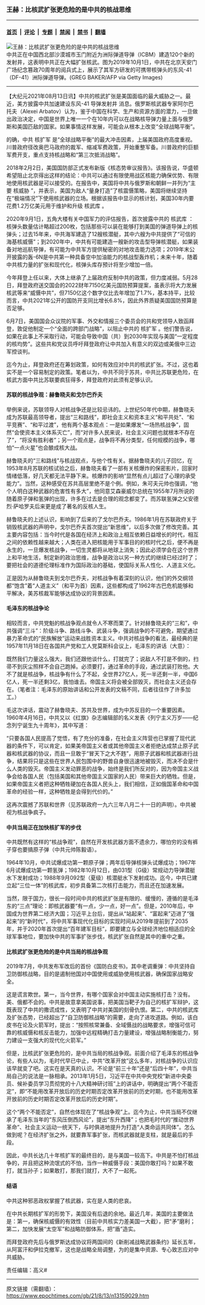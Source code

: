 ### 王赫：比核武扩张更危险的是中共的核战思维

---

#### [首页](../../../..?n13159029) &nbsp;|&nbsp; [评论](../../../../../epoch-comment?n13159029) &nbsp;|&nbsp; [专题](../../../../../epoch-special?n13159029) &nbsp;|&nbsp; [禁闻](../../../../../epoch-news?n13159029) &nbsp;|&nbsp; [禁书](../../../../../books?n13159029) &nbsp;|&nbsp; [翻墙](https://github.com/gfw-breaker/nogfw/blob/master/README.md?n13159029)


<div><img alt="王赫：比核武扩张更危险的是中共的核战思维" class="attachment-djy_600_400 size-djy_600_400 wp-post-image" src="https://i.epochtimes.com/assets/uploads/2021/07/id13092178-GettyImages-1175318267-600x400.jpg"/>
<div class="caption">
 中共正在中国西北部沙漠城市玉门附近为洲际弹道导弹（ICBM）建造120个新的发射井，这表明中共正在大幅扩张核武。图为2019年10月1日，中共在北京天安门广场纪念篡政70周年的阅兵式上，展示了其军方研发的可携带核弹头的东风-41（DF-41）洲际弹道导弹。(GREG BAKER/AFP via Getty Images)
</div></div><hr/><div class="post_content" id="artbody" itemprop="articleBody">
 <!-- article content begin -->
 <p>
  【大纪元2021年08月13日讯】中共的核武扩张是美国面临的最大威胁之一。最近，美方披露中共加速建设东风-41
  <ok href="https://www.epochtimes.com/gb/tag/%E5%AF%BC%E5%BC%B9%E5%8F%91%E5%B0%84%E4%BA%95.html">
   导弹发射井
  </ok>
  消息。俄罗斯核武器专家阿尔巴托夫（Alexei Arbatov）认为，鉴于中国在科学、生产和资源方面的潜力，一旦做出政治决定，中国是世界上唯一一个在10年内可以在战略核导弹力量上面与俄罗斯和美国匹敌的国家。如果事情这样发展，可能会从根本上改变“全球战略平衡”。
 </p>
 <p>
  的确，中共
  <ok href="https://www.epochtimes.com/gb/tag/%E6%A0%B8%E6%89%A9%E5%86%9B.html">
   核扩军
  </ok>
  是“全球战略平衡”的最大冲击因素，上届美国政府高度重视。川普政府径改奥巴马政府的裁军、缩减军费政策，开始重整军备。川普政府的巨额军费开支，重点支持核战略和“第三次抵消战略”。
 </p>
 <p>
  2018年2月2日，美国国防部正式发布新版《核态势审议报告》。该报告说，华盛顿希望阻止北京得出这样的结论：中共可以通过有限使用战区核能力确保优势、有限地使用核武器是可以接受的。在报告中，美国将中共与俄罗斯和朝鲜一并列为“主要
  <ok href="https://www.epochtimes.com/gb/tag/%E6%A0%B8%E5%A8%81%E8%83%81.html">
   核威胁
  </ok>
  ”，并表示，美国为敌人“量身打造”了核震慑策略，美国将继续坚持在“极端情况”下使用核武器的立场。根据该报告中显示的核计划，美国30年内要花费1.2万亿美元用于维护和升级
  <ok href="https://www.epochtimes.com/gb/tag/%E6%A0%B8%E6%AD%A6%E5%BA%93.html">
   核武库
  </ok>
  。
 </p>
 <p>
  2020年9月1日，五角大楼有关中国军力的评估报告，首次披露中共的
  <ok href="https://www.epochtimes.com/gb/tag/%E6%A0%B8%E6%AD%A6%E5%BA%93.html">
   核武库
  </ok>
  ：核弹头数量估计略超过200枚，包括那些可以装在能够打到美国的弹道导弹上的核弹头；过去15年来，中共海军建造了12艘核潜艇，其中六艘为中共提供了“可信的海基核威慑”；到2020年中，中共有可能建造一艘新的攻击型导弹核潜艇，如果装备对地巡航导弹，有可能为中共军方提供秘密的对地攻击能力选项；2019年末公开披露的轰-6N是中共第一种具备空中加油能力的核战型轰炸机；未来十年，随着中共核力量的扩张和现代化，核弹头库存预计将至少增加一倍。
 </p>
 <p>
  今年拜登上任以来，大体上继承了上届政府反制中共的政策，但力度减弱。5月28日，拜登政府送交国会的2022财年7150亿美元国防预算提案，虽表示将大力发展核武等来“威慑中共”，但7150亿这个数字仅比去年增加了1.7%，基本持平，比较而言，中共2021年公开的国防开支同比增长6.8%，因此外界质疑美国国防预算是否足够。
 </p>
 <p>
  6月7日，美国国会众议院的军事、外交和情报三个委员会的共和党领导人致函拜登，敦促他制定一个“全面的跨部门战略”，以阻止中共的
  <ok href="https://www.epochtimes.com/gb/tag/%E6%A0%B8%E6%89%A9%E5%86%9B.html">
   核扩军
  </ok>
  。他们警告说，如果在此事上不采取行动，可能会导致中国（共）到2030年实现与美国“一定程度的核均势”。这些共和党议员呼吁拜登政府让中共加入有意义的双边或美俄中三边军控谈判。
 </p>
 <p>
  迄今为止，拜登政府还在筹划政策，如何有效应对中共的核武扩张。不过，这也着实不是一个容易制定的政策。笔者以为，中共不同于苏共，中共比苏联更危险，在核武方面中共比苏联要疯狂得多，拜登政府对此须有足够认识。
 </p>
 <h4>
  苏联的核战争观：赫鲁晓夫和戈尔巴乔夫
 </h4>
 <p>
  举例来说，苏联领导人对核战争还是比较忌讳的。上世纪50年代中期，赫鲁晓夫成为苏联最高领导者，提出“三和路线”，即社会主义和资本主义“和平共处”、“和平竞赛”、“和平过渡”，他有两个基本观点：一是如果爆发“一场热核战争”，固然“会使资本主义体系灭亡”，而“对许多人民来说，社会主义问题也就根本不存在了”，“将没有胜利者”；另一个观点是，战争将不再分类型，任何规模的战争，哪怕“一点火星”也会酿成核大战。
 </p>
 <p>
  赫鲁晓夫的“三和路线”与核战观点，与他个性有关。据赫鲁晓夫的儿子回忆，在1953年8月苏联的核试验之后，赫鲁晓夫看了一部有关核爆炸的保密影片，回家时情绪低落，好几天都无法平静下来。核爆炸的影响“显然有点儿超过了心理的承受能力”。当然，这种感受在苏共高层里绝不是个例。例如，朱可夫元帅也强调，“他个人明白这种武器的危害性有多大”，他同意艾森豪威尔总统在1955年7月所说的随着原子弹和氢弹的出现，许多在过去是合理的观念都变了。而苏联氢弹之父安德烈‧萨哈罗夫后来更是成了著名的反核人生。
 </p>
 <p>
  赫鲁晓夫的上述认识，影响到了后来的了戈尔巴乔夫。1986年1月在苏联政府关于销毁核武器的声明中，戈尔巴乔夫首次提出“新思维”，以后多次做了修改完善。其主要内容包括：当今时代是各国在经济上和政治上相互依赖日益增长的时代，相互之间的依赖性越来越大；人类在进入把核能用于军事目的的核时代之后，便不再是永生的，一旦爆发核战争，一切生灵都将从地球上消失；因此必须学会在这个世界上和平地生活，制定新的政治思维，战争是政治以另一种方式的继续已经过时了；要把社会的道德伦理标准作为国际政治的基础，使国际关系人性化、人道主义化。
 </p>
 <p>
  正是因为从赫鲁晓夫到戈尔巴乔夫，对核战争有着深刻的认识，他们的外交纲领都“饱含”着“人道主义”（和平为首）因素，这些都构成了1962年古巴危机能够和平解决，美苏核裁军能够达成协议的背景因素。
 </p>
 <h4>
  毛泽东的核战争论
 </h4>
 <p>
  相较而言，中共党魁的核战争观点就令人不寒而栗了。针对赫鲁晓夫的“三和”，中共强调“三斗”：阶级斗争、路线斗争、武装斗争，强调战争的不可避免，期望通过暴力革命式的“民族解放”运动来战胜资本主义。中共对核战争的看法，最经典的是1957年11月18日在各国共产党和工人党莫斯科会议上，毛泽东的讲话（大意）：
 </p>
 <p>
  既然我们力量这么强大，我们还跟他谈什么，打就完了；说敌人不打是不倒的，扫帚不到灰尘照样不会自己跑掉。必须要打，通过革命的手段，通过武装打败他。大不了就是核战争，核战争有什么了不起，全世界27亿人，死一半还剩一半，中国6亿人，死一半还剩3亿，我怕谁去。帝国主义将会被全部毁灭，而社会主义还会存在。（笔者注：毛泽东的原始讲话和公开发表的文稿不同，后者往往作了许多加工。）
 </p>
 <p>
  毛这次讲话，震动了赫鲁晓夫、苏共及世界，成为中苏反目的一个重要因素。1960年4月16日，中共又以《红旗》杂志编辑部的名义发表《列宁主义万岁——纪念列宁诞生九十周年》，其中写道：
 </p>
 <p>
  “只要各国人民提高了觉悟，有了充分的准备，在社会主义阵营也已掌握了现代武器的条件下，可以肯定，如果美帝国主义者或其他帝国主义者拒绝达成禁止原子武器和核武器的协议，而且一旦敢于“冒天下之大不韪”，用原子武器和核武器进行战争，结果将只是这些在世界人民包围中的野兽自身很迅速地被毁灭，而决不会是什么人类的毁灭。帝国主义发动罪恶的战争，始终是我们所反对的，因为帝国主义战争会给各国人民（包括美国和其他帝国主义国家的人民）带来巨大的牺牲。但是，如果帝国主义者把这种牺牲硬加在各国人民头上，我们相信，正如俄国革命和中国革命的经验一样，这种牺牲是会得到代价的。”
 </p>
 <p>
  这再次震撼了苏联和世界（见苏联政府一九六三年八月二十一日的声明）。中共被视为核战争疯子。
 </p>
 <h4>
  中共当局正在加快核扩军的步伐
 </h4>
 <p>
  中共既然有这样的“核战争观”，自然在开发核武器方面不遗余力，哪怕穷的没有裤子穿也要搞原子弹（中共元帅陈毅语）。
 </p>
 <p>
  1964年10月，中共试爆成功第一颗原子弹；两年后导弹核弹头试爆成功；1967年6月试爆成功第一颗氢弹；1982年10月12日，由031型（G级）常规动力导弹潜艇水下发射成功；1988年9月092型（夏级）核潜艇水下发射成功。迄今，中共已建立起“三位一体”的核武库，初步具备第二次核打击能力，而且还在加速发展。
 </p>
 <p>
  当然，限于国力，很长一段时间中共的核武扩张是有限的、缓慢的，遵循的是毛泽东的“三点”理论：即核武器要“有一点，少一点，好一点”。但是，2010年后，中国成为世界第二经济大国；习近平上台后，提出从“站起来”、“富起来”迈进了“强起来”的“新时代”，将中共军事现代化目标的实现时间从2019年提前到了2035年，并于2020年首次提出“百年建军目标”，即要建立与全球经济地位相适应的全球军事地位，要加快中共的军事扩张步伐，核武扩张自然是其中的重中之重。
 </p>
 <h4>
  比核武扩张更危险的是中共当局的核战争观
 </h4>
 <p>
  2019年7月，中共发布军改后的首份《国防白皮书》。其中老调重弹：中共坚持自卫防御核战略，目的是遏制他国对中国使用或威胁使用核武器，确保国家战略安全。
 </p>
 <p>
  这是谎言欺世。第一，当今世界，有哪个国家会对中国主动实施核打击？没有。美、俄都不会的。中共是故意拿美国说事，把美国当靶子为自己的核扩军辩护，这既表现了中共的撒谎成性，又表明了中共对美国的刻骨仇恨。第二，中共的核武库及扩张态势，已经超出了“自卫防御核战略”的需要，走向了进攻道路。例如，该白皮书在论及火箭军时，提出：“按照核常兼备、全域慑战的战略要求，增强可信可靠的核威慑和核反击能力，加强中远程精确打击力量建设，增强战略制衡能力，努力建设一支强大的现代化火箭军。”
 </p>
 <p>
  但是，比核武扩张更危险的，是中共当局的核战争观。前面介绍了毛泽东的核战争论，有些人以为，毛时代早已中止，中共“改革开放”这么多年，对核战争的认识应该早就变了吧。这实在是天真的认识。不论是“前三十年”还是“后四十年”，中共当局自己的说法是一脉相承。2013年1月5日，习近平在中共中央党校“新进中央委员、候补委员学习贯彻党的十八大精神研讨班”上的讲话中，明确提出“两个不能否定”，即“不能用改革开放后的历史时期否定改革开放前的历史时期，也不能用改革开放前的历史时期否定改革开放后的历史时期”。
 </p>
 <p>
  这个“两个不能否定”，自然也体现在了“核战争观”上。迄今为止，中共当局不仅继承了毛泽东当年的“东风压倒西风论”，提出“东升西降”；也把毛时代的“推动世界革命”、社会主义运动一统天下，与时俱进地提升为打造“人类命运共同体”。怎么做到呢？在经济扩张之外，就要靠军事扩张，而核武器就是支柱，就是最后的手段。
 </p>
 <p>
  因此，中共长达几十年核扩军的最终目的，是与美国一较高下。中共是不怕打核战争的，并且把这种流氓式的不怕，当作一种威慑手段：美国你敢打吗？如果不敢打，就当孙子；如果敢打，那我们就打，大不了一起死。
 </p>
 <h4>
  结语
 </h4>
 <p>
  中共这种邪恶政权掌握了核武器，实在是人类的悲哀。
 </p>
 <p>
  在中共长期核扩军的形势下，美国没有后退的余地。最近几年，美国的主要做法是：第一，确保核威慑的有效性（目前中共核实力差美国一大截），把“矛”磨利；第二，加快发展“太空军”和战略防御体系，把“盾”造实。
 </p>
 <p>
  而拜登政府先后与俄罗斯达成协议将两国间的《新削减战略武器条约》延长五年，从阿富汗和伊拉克撤军，这也是战略全局调整，为的是集中资源、专心致志应对中共威胁。
 </p>
 <p>
  责任编辑：高义#
 </p>
 <!-- article content end -->
 <div id="below_article_ad">
 </div>
</div>


---

原文链接（需翻墙）：https://www.epochtimes.com/gb/21/8/13/n13159029.htm